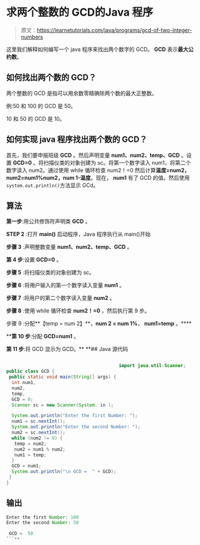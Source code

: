 # 求两个整数的 GCD的Java 程序

> 原文：<https://learnetutorials.com/java/programs/gcd-of-two-integer-numbers>

这里我们解释如何编写一个 java 程序来找出两个数字的 GCD。 **GCD** 表示**最大公约数**。

## 如何找出两个数的 GCD？

两个整数的 GCD 是指可以用余数零精确除两个数的最大正整数。

例:50 和 100 的 GCD 是 50。

10 和 50 的 GCD 是 10。

## 如何实现 java 程序找出两个数的 GCD？

首先，我们要申报班级 **GCD** 。然后声明变量 **num1、num2、temp、GCD** 。设置 **GCD=0** 。将扫描仪类的对象创建为 sc。将第一个数字读入 num1，将第二个数字读入 num2。通过使用 while 循环检查 num2！=0 然后计算**温度=num2，num2=num1%num2，num 1-温度**。现在， **num1** 有了 GCD 的值。然后使用`system.out.println()`方法显示 GCd。

## 算法

**第一步**:用公共修饰符声明类 **GCD** 。

**STEP 2** :打开 **main()** 启动程序，Java 程序执行从 main()开始

**步骤 3** :声明整数变量 **num1、num2、temp、GCD** 。

**第 4 步**:设置 **GCD=0** 。

**步骤 5** :将扫描仪类的对象创建为 sc。

**步骤 6** :将用户输入的第一个数字读入变量 **num1** 。

**步骤 7** :将用户的第二个数字读入变量 **num2** 。

**步骤 8** :使用 while 循环检查 **num2！=0** ，然后执行第 9 步。

步骤 9 :分配**【temp = num 2】**，**num 2 = num 1%**， **num1=temp** 。****

 ****第 10 步**:分配 **GCD=num1** 。

**第 11 步**:将 GCD 显示为 GCD。**  **## Java 源代码

```java

                                          import java.util.Scanner;
public class GCD {
 public static void main(String[] args) {
  int num1,
  num2,
  temp,
  GCD = 0;
  Scanner sc = new Scanner(System. in );

  System.out.println("Enter the first Number: ");
  num1 = sc.nextInt();
  System.out.println("Enter the second Number: ");
  num2 = sc.nextInt();
  while (num2 != 0) {
   temp = num2;
   num2 = num1 % num2;
   num1 = temp;
  }
  GCD = num1;
  System.out.println("\n GCD =  " + GCD);
 }
}

```

## 输出

```java
Enter the first Number: 100
Enter the second Number: 50

 GCD =  50 
```**